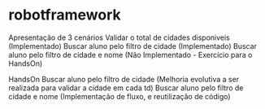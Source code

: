 ﻿# robotframework

Apresentação de 3 cenários
Validar o total de cidades disponiveis       (Implementado)
Buscar aluno pelo filtro de cidade           (Implementado)
Buscar aluno pelo filtro de cidade e nome    (Não Implementado - Exercício para o HandsOn)

HandsOn
Buscar aluno pelo filtro de cidade           (Melhoria evolutiva a ser realizada para validar a cidade em cada td)
Buscar aluno pelo filtro de cidade e nome    (Implementação de fluxo, e reutilização de código)
